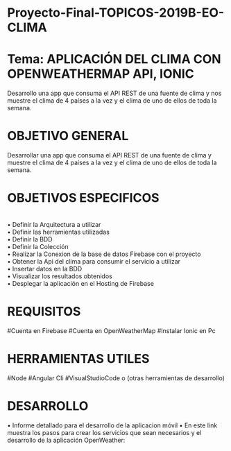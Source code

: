 # Proyecto-Final-TOPICOS-2019B-EO-CLIMA

# Tema: APLICACIÓN DEL CLIMA CON OPENWEATHERMAP API, IONIC

Desarrollo una app que consuma el API REST de una fuente de clima y nos muestre el clima de 4 países a la vez y el clima de uno de ellos de toda la semana.

# OBJETIVO GENERAL

Desarrollar una app que consuma el API REST de una fuente de clima y muestre el clima de 4 países a la vez y el clima de uno de ellos de toda la semana.

# OBJETIVOS ESPECIFICOS 

<br>•	Definir la Arquitectura a utilizar
<br>•	Definir las herramientas utilizadas
<br>•	Definir la BDD
<br>•	Definir la Colección
<br>• Realizar la Conexion de la base de datos Firebase con el proyecto 
<br>• Obtener la Api del clima para consumir el servicio a utilizar 
<br>•	Insertar datos en la BDD 
<br> •	Visualizar los resultados obtenidos
<br> •	Desplegar la aplicación en el Hosting de Firebase

# REQUISITOS

#Cuenta en Firebase 
#Cuenta en OpenWeatherMap 
#Instalar Ionic en Pc

# HERRAMIENTAS UTILES 

#Node 
#Angular Cli
#VisualStudioCode o (otras herramientas de desarrollo)

# DESARROLLO

• Informe detallado para el desarrollo de la aplicacion móvil
• En este link muestra los pasos para crear los servicios que sean necesarios y el desarrollo de la aplicación OpenWeather:






